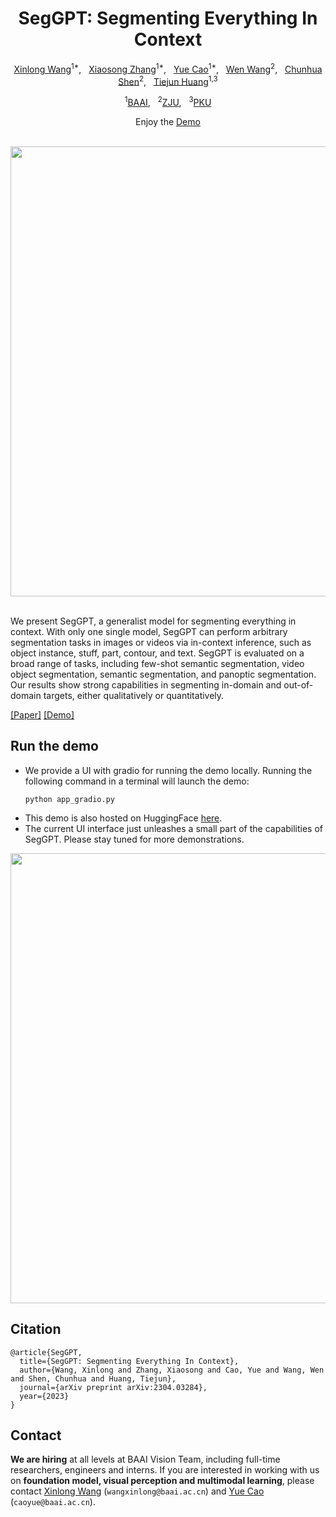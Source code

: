<div align="center">
<h1>SegGPT: Segmenting Everything In Context </h1>

[Xinlong Wang](https://www.xloong.wang/)<sup>1*</sup>, &nbsp; [Xiaosong Zhang](https://scholar.google.com/citations?user=98exn6wAAAAJ&hl=en)<sup>1*</sup>, &nbsp; [Yue Cao](http://yue-cao.me/)<sup>1*</sup>, &nbsp; [Wen Wang](https://scholar.google.com/citations?user=1ks0R04AAAAJ&hl)<sup>2</sup>, &nbsp;  [Chunhua Shen](https://cshen.github.io/)<sup>2</sup>, &nbsp; [Tiejun Huang](https://scholar.google.com/citations?user=knvEK4AAAAAJ&hl=en)<sup>1,3</sup>

<sup>1</sup>[BAAI](https://www.baai.ac.cn/english.html), &nbsp; <sup>2</sup>[ZJU](https://www.zju.edu.cn/english/), &nbsp; <sup>3</sup>[PKU](https://english.pku.edu.cn/)

Enjoy the [Demo](https://huggingface.co/spaces/BAAI/SegGPT)


<br>
  
<image src="seggpt_teaser.png" width="720px" />
<br>

</div>

<br>

   We present SegGPT, a generalist model for segmenting everything in context. With only one single model, SegGPT can perform arbitrary segmentation tasks in images or videos via in-context inference, such as object instance, stuff, part, contour, and text. 
   SegGPT is evaluated on a broad range of tasks, including few-shot semantic segmentation, video object segmentation, semantic segmentation, and panoptic segmentation. 
   Our results show strong capabilities in segmenting in-domain and out-of-domain targets, either qualitatively or quantitatively. 

[[Paper]](https://arxiv.org/abs/2304.03284)
[[Demo]](https://huggingface.co/spaces/BAAI/SegGPT)

## **Run the demo**
- We provide a UI  with gradio for running the demo locally. Running the following command in a terminal will launch the demo: 
    ```
    python app_gradio.py
    ```
- This demo is also hosted on HuggingFace [here](https://huggingface.co/spaces/BAAI/SegGPT).
- The current UI interface just unleashes a small part of the capabilities of SegGPT. Please stay tuned for more demonstrations.

<div align="center">
<image src="rainbow.gif" width="720px" />
</div>


## Citation

```
@article{SegGPT,
  title={SegGPT: Segmenting Everything In Context},
  author={Wang, Xinlong and Zhang, Xiaosong and Cao, Yue and Wang, Wen and Shen, Chunhua and Huang, Tiejun},
  journal={arXiv preprint arXiv:2304.03284},
  year={2023}
}
```

## Contact

**We are hiring** at all levels at BAAI Vision Team, including full-time researchers, engineers and interns. 
If you are interested in working with us on **foundation model, visual perception and multimodal learning**, please contact [Xinlong Wang](https://www.xloong.wang/) (`wangxinlong@baai.ac.cn`) and [Yue Cao](http://yue-cao.me/) (`caoyue@baai.ac.cn`).

